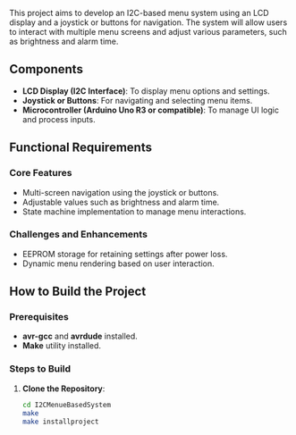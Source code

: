 This project aims to develop an I2C-based menu system using an LCD display and a joystick or buttons for navigation. The system will allow users to interact with multiple menu screens and adjust various parameters, such as brightness and alarm time.

## Components
- **LCD Display (I2C Interface)**: To display menu options and settings.
- **Joystick or Buttons**: For navigating and selecting menu items.
- **Microcontroller (Arduino Uno R3 or compatible)**: To manage UI logic and process inputs.

## Functional Requirements

### Core Features
- Multi-screen navigation using the joystick or buttons.
- Adjustable values such as brightness and alarm time.
- State machine implementation to manage menu interactions.

### Challenges and Enhancements
- EEPROM storage for retaining settings after power loss.
- Dynamic menu rendering based on user interaction.

## How to Build the Project

### Prerequisites
- **avr-gcc** and **avrdude** installed.
- **Make** utility installed.

### Steps to Build

1. **Clone the Repository**:

   ```sh
   cd I2CMenueBasedSystem
   make
   make installproject
   ```
